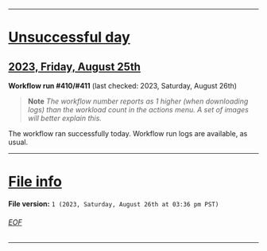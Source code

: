 
***

# [Unsuccessful day](#Unsuccessful-day)

## [2023, Friday, August 25th](#2023-Friday-August-25th)

**Workflow run #410/#411** (last checked: 2023, Saturday, August 26th)

> **Note** _The workflow number reports as 1 higher (when downloading logs) than the workload count in the actions menu. A set of images will better explain this._

The workflow ran successfully today. Workflow run logs are available, as usual.

***

# [File info](#File-info)

**File version:** `1 (2023, Saturday, August 26th at 03:36 pm PST)`

###### [EOF](#EOF)

***

